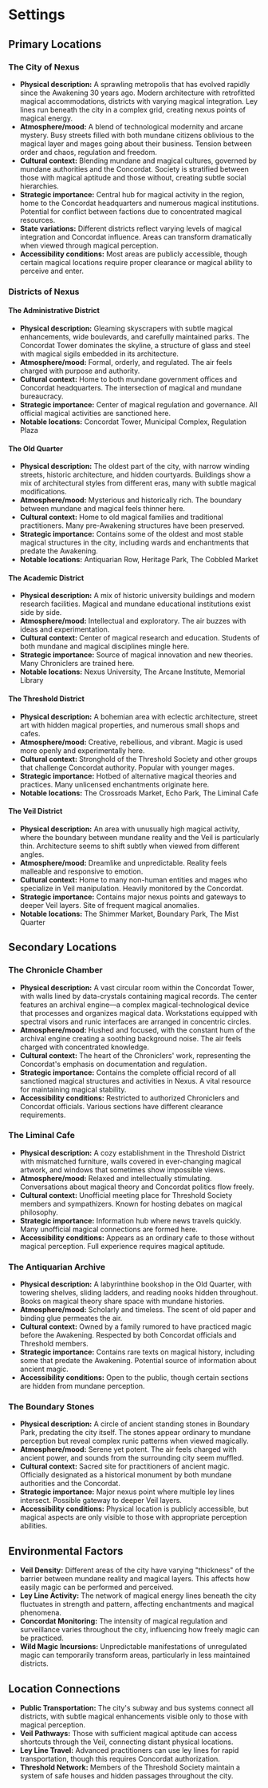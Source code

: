 # Settings

## Primary Locations

### The City of Nexus
- **Physical description:** A sprawling metropolis that has evolved rapidly since the Awakening 30 years ago. Modern architecture with retrofitted magical accommodations, districts with varying magical integration. Ley lines run beneath the city in a complex grid, creating nexus points of magical energy.
- **Atmosphere/mood:** A blend of technological modernity and arcane mystery. Busy streets filled with both mundane citizens oblivious to the magical layer and mages going about their business. Tension between order and chaos, regulation and freedom.
- **Cultural context:** Blending mundane and magical cultures, governed by mundane authorities and the Concordat. Society is stratified between those with magical aptitude and those without, creating subtle social hierarchies.
- **Strategic importance:** Central hub for magical activity in the region, home to the Concordat headquarters and numerous magical institutions. Potential for conflict between factions due to concentrated magical resources.
- **State variations:** Different districts reflect varying levels of magical integration and Concordat influence. Areas can transform dramatically when viewed through magical perception.
- **Accessibility conditions:** Most areas are publicly accessible, though certain magical locations require proper clearance or magical ability to perceive and enter.

### Districts of Nexus

#### The Administrative District
- **Physical description:** Gleaming skyscrapers with subtle magical enhancements, wide boulevards, and carefully maintained parks. The Concordat Tower dominates the skyline, a structure of glass and steel with magical sigils embedded in its architecture.
- **Atmosphere/mood:** Formal, orderly, and regulated. The air feels charged with purpose and authority.
- **Cultural context:** Home to both mundane government offices and Concordat headquarters. The intersection of magical and mundane bureaucracy.
- **Strategic importance:** Center of magical regulation and governance. All official magical activities are sanctioned here.
- **Notable locations:** Concordat Tower, Municipal Complex, Regulation Plaza

#### The Old Quarter
- **Physical description:** The oldest part of the city, with narrow winding streets, historic architecture, and hidden courtyards. Buildings show a mix of architectural styles from different eras, many with subtle magical modifications.
- **Atmosphere/mood:** Mysterious and historically rich. The boundary between mundane and magical feels thinner here.
- **Cultural context:** Home to old magical families and traditional practitioners. Many pre-Awakening structures have been preserved.
- **Strategic importance:** Contains some of the oldest and most stable magical structures in the city, including wards and enchantments that predate the Awakening.
- **Notable locations:** Antiquarian Row, Heritage Park, The Cobbled Market

#### The Academic District
- **Physical description:** A mix of historic university buildings and modern research facilities. Magical and mundane educational institutions exist side by side.
- **Atmosphere/mood:** Intellectual and exploratory. The air buzzes with ideas and experimentation.
- **Cultural context:** Center of magical research and education. Students of both mundane and magical disciplines mingle here.
- **Strategic importance:** Source of magical innovation and new theories. Many Chroniclers are trained here.
- **Notable locations:** Nexus University, The Arcane Institute, Memorial Library

#### The Threshold District
- **Physical description:** A bohemian area with eclectic architecture, street art with hidden magical properties, and numerous small shops and cafes.
- **Atmosphere/mood:** Creative, rebellious, and vibrant. Magic is used more openly and experimentally here.
- **Cultural context:** Stronghold of the Threshold Society and other groups that challenge Concordat authority. Popular with younger mages.
- **Strategic importance:** Hotbed of alternative magical theories and practices. Many unlicensed enchantments originate here.
- **Notable locations:** The Crossroads Market, Echo Park, The Liminal Cafe

#### The Veil District
- **Physical description:** An area with unusually high magical activity, where the boundary between mundane reality and the Veil is particularly thin. Architecture seems to shift subtly when viewed from different angles.
- **Atmosphere/mood:** Dreamlike and unpredictable. Reality feels malleable and responsive to emotion.
- **Cultural context:** Home to many non-human entities and mages who specialize in Veil manipulation. Heavily monitored by the Concordat.
- **Strategic importance:** Contains major nexus points and gateways to deeper Veil layers. Site of frequent magical anomalies.
- **Notable locations:** The Shimmer Market, Boundary Park, The Mist Quarter

## Secondary Locations

### The Chronicle Chamber
- **Physical description:** A vast circular room within the Concordat Tower, with walls lined by data-crystals containing magical records. The center features an archival engine—a complex magical-technological device that processes and organizes magical data. Workstations equipped with spectral visors and runic interfaces are arranged in concentric circles.
- **Atmosphere/mood:** Hushed and focused, with the constant hum of the archival engine creating a soothing background noise. The air feels charged with concentrated knowledge.
- **Cultural context:** The heart of the Chroniclers' work, representing the Concordat's emphasis on documentation and regulation.
- **Strategic importance:** Contains the complete official record of all sanctioned magical structures and activities in Nexus. A vital resource for maintaining magical stability.
- **Accessibility conditions:** Restricted to authorized Chroniclers and Concordat officials. Various sections have different clearance requirements.

### The Liminal Cafe
- **Physical description:** A cozy establishment in the Threshold District with mismatched furniture, walls covered in ever-changing magical artwork, and windows that sometimes show impossible views.
- **Atmosphere/mood:** Relaxed and intellectually stimulating. Conversations about magical theory and Concordat politics flow freely.
- **Cultural context:** Unofficial meeting place for Threshold Society members and sympathizers. Known for hosting debates on magical philosophy.
- **Strategic importance:** Information hub where news travels quickly. Many unofficial magical connections are formed here.
- **Accessibility conditions:** Appears as an ordinary cafe to those without magical perception. Full experience requires magical aptitude.

### The Antiquarian Archive
- **Physical description:** A labyrinthine bookshop in the Old Quarter, with towering shelves, sliding ladders, and reading nooks hidden throughout. Books on magical theory share space with mundane histories.
- **Atmosphere/mood:** Scholarly and timeless. The scent of old paper and binding glue permeates the air.
- **Cultural context:** Owned by a family rumored to have practiced magic before the Awakening. Respected by both Concordat officials and Threshold members.
- **Strategic importance:** Contains rare texts on magical history, including some that predate the Awakening. Potential source of information about ancient magic.
- **Accessibility conditions:** Open to the public, though certain sections are hidden from mundane perception.

### The Boundary Stones
- **Physical description:** A circle of ancient standing stones in Boundary Park, predating the city itself. The stones appear ordinary to mundane perception but reveal complex runic patterns when viewed magically.
- **Atmosphere/mood:** Serene yet potent. The air feels charged with ancient power, and sounds from the surrounding city seem muffled.
- **Cultural context:** Sacred site for practitioners of ancient magic. Officially designated as a historical monument by both mundane authorities and the Concordat.
- **Strategic importance:** Major nexus point where multiple ley lines intersect. Possible gateway to deeper Veil layers.
- **Accessibility conditions:** Physical location is publicly accessible, but magical aspects are only visible to those with appropriate perception abilities.

## Environmental Factors
- **Veil Density:** Different areas of the city have varying "thickness" of the barrier between mundane reality and magical layers. This affects how easily magic can be performed and perceived.
- **Ley Line Activity:** The network of magical energy lines beneath the city fluctuates in strength and pattern, affecting enchantments and magical phenomena.
- **Concordat Monitoring:** The intensity of magical regulation and surveillance varies throughout the city, influencing how freely magic can be practiced.
- **Wild Magic Incursions:** Unpredictable manifestations of unregulated magic can temporarily transform areas, particularly in less maintained districts.
  
## Location Connections
- **Public Transportation:** The city's subway and bus systems connect all districts, with subtle magical enhancements visible only to those with magical perception.
- **Veil Pathways:** Those with sufficient magical aptitude can access shortcuts through the Veil, connecting distant physical locations.
- **Ley Line Travel:** Advanced practitioners can use ley lines for rapid transportation, though this requires Concordat authorization.
- **Threshold Network:** Members of the Threshold Society maintain a system of safe houses and hidden passages throughout the city.
